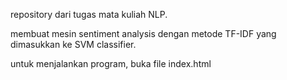 repository dari tugas mata kuliah NLP.

membuat mesin sentiment analysis dengan metode TF-IDF yang dimasukkan ke SVM classifier.

untuk menjalankan program, buka file index.html
